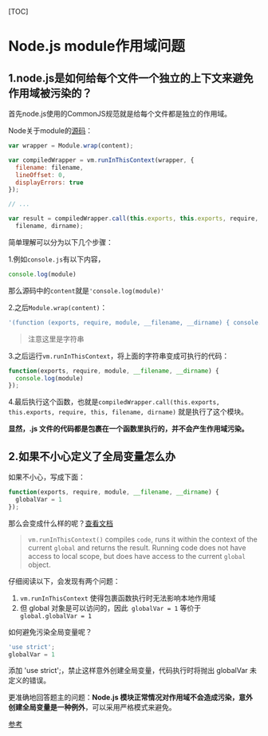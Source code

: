 [TOC]

# Node.js module作用域问题

## 1.node.js是如何给每个文件一个独立的上下文来避免作用域被污染的？

首先node.js使用的CommonJS规范就是给每个文件都是独立的作用域。

Node关于module的[源码](https://github.com/nodejs/node/blob/master/lib/internal/modules/cjs/loader.js#L668)：

```javascript
var wrapper = Module.wrap(content);

var compiledWrapper = vm.runInThisContext(wrapper, {
  filename: filename,
  lineOffset: 0,
  displayErrors: true
});

// ...

var result = compiledWrapper.call(this.exports, this.exports, require, this,
  filename, dirname);
```

简单理解可以分为以下几个步骤：

1.例如`console.js`有以下内容，

```javascript
console.log(module)
```

那么源码中的`content`就是`'console.log(module)'`

2.之后`Module.wrap(content)`：

```javascript
'(function (exports, require, module, __filename, __dirname) { console.log(module)\n});'
```

> 注意这里是字符串

3.之后运行`vm.runInThisContext`，将上面的字符串变成可执行的代码：

```javascript
function(exports, require, module, __filename, __dirname) {
  console.log(module)
});
```

4.最后执行这个函数，也就是`compiledWrapper.call(this.exports, this.exports, require, this, filename, dirname)` 就是执行了这个模块。

**显然，.js 文件的代码都是包裹在一个函数里执行的，并不会产生作用域污染。**

## 2.如果不小心定义了全局变量怎么办

如果不小心，写成下面：

```javascript
function(exports, require, module, __filename, __dirname) {
  globalVar = 1
});
```

那么会变成什么样的呢？[查看文档](https://nodejs.org/api/vm.html#vm_vm_runinthiscontext_code_options)

> `vm.runInThisContext()` compiles `code`, runs it within the context of the current `global` and returns the result. Running code does not have access to local scope, but does have access to the current `global` object.

仔细阅读以下，会发现有两个问题：

1. `vm.runInThisContext` 使得包裹函数执行时无法影响本地作用域
2. 但 global 对象是可以访问的，因此` globalVar = 1` 等价于` global.globalVar = 1`

如何避免污染全局变量呢？

```javascript
'use strict';
globalVar = 1
```

添加 'use strict';，禁止这样意外创建全局变量，代码执行时将抛出 globalVar 未定义的错误。

更准确地回答题主的问题：**Node.js 模块正常情况对作用域不会造成污染，意外创建全局变量是一种例外**，可以采用严格模式来避免。

[参考](https://zhuanlan.zhihu.com/p/25916585)